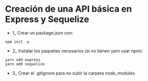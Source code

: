 # Creación de una API básica en Express y Sequelize

- 1\_ Crear un package.json con:

```
npm init -y
```

- 2\_ Instalar los paquetes necesarios (si no tienen yarn usar npm):

```
yarn add express
yarn add sequelize
```

- 3\_ Crear el .gitignore para no subir la carpeta node_modules

